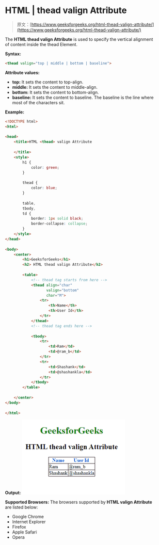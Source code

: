 # HTML | thead valign Attribute

> 原文：[https://www.geeksforgeeks.org/html-thead-valign-attribute/](https://www.geeksforgeeks.org/html-thead-valign-attribute/)

The **HTML thead valign Attribute** is used to specify the vertical alignment of content inside the thead Element.

**Syntax:**

```html
<thead valign="top | middle | bottom | baseline">
```

**Attribute values:**

*   **top:** It sets the content to top-align.
*   **middle:** It sets the content to middle-align.
*   **bottom:** It sets the content to bottom-align.
*   **baseline:** It sets the content to baseline. The baseline is the line where most of the characters sit.

**Example:**

```html
<!DOCTYPE html>
<html>

<head>
    <title>HTML <thead> valign Attribute

    </title>
    <style>
        h1 {
            color: green;
        }

        thead {
            color: blue;
        }

        table,
        tbody,
        td {
            border: 1px solid black;
            border-collapse: collapse;
        }
    </style>
</head>

<body>
    <center>
        <h1>GeeksforGeeks</h1>
        <h2> HTML thead valign Attribute</h2>

        <table>
            <!-- thead tag starts from here -->
            <thead align="char" 
                   valign="bottom" 
                   char="M">
                <tr>
                    <th>Name</th>
                    <th>User Id</th>
                </tr>
            </thead>
            <!-- thead tag ends here -->

            <tbody>
                <tr>
                    <td>Ram</td>
                    <td>@ram_b</td>
                </tr>
                <tr>
                    <td>Shashank</td>
                    <td>@shashankla</td>
                </tr>
            </tbody>
        </table>

    </center>
</body>

</html>
```

**Output:**
![](img/4f6f5d797b2fc3f749ca29b106947662.png)

**Supported Browsers:** The browsers supported by **HTML <thead> valign Attribute** are listed below:

*   Google Chrome
*   Internet Explorer
*   Firefox
*   Apple Safari
*   Opera